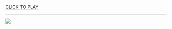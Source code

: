 
<a href="https://premium76.site?title=unblocked_games_66_geometry_dash&ref=13M">CLICK TO PLAY</a></h3>
<hr>

<a href="https://premium76.site?title=unblocked_games_66_geometry_dash&ref=13M"><img src="https://clearcache.store/games.png"></a>


